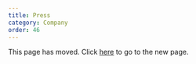 ```yaml
---
title: Press
category: Company
order: 46
---
```

<head><script type="text/javascript"> 
    $("head").append("&lt;meta http-equiv='refresh' content='2;url=https://duckduckgo.com/press?page=new' /&gt;");
</script></head><p>This page has moved. Click <a href="https://duckduckgo.com/press?page=new">here</a> to go to the new page.</p>